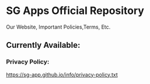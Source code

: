 # SG Apps Official Repository
Our Website, Important Policies,Terms, Etc.

## Currently Available:
### Privacy Policy:
<a href="https://sanchogodinhoapps.github.io/privacy-policy-policy.txt" target="_blank">https://sg-app.github.io/info/privacy-policy.txt</a>
